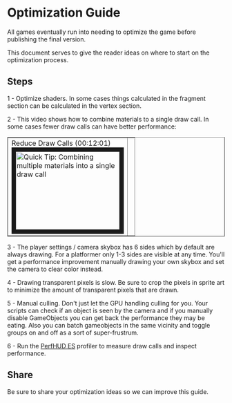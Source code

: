 # Optimization Guide #

All games eventually run into needing to optimize the game before publishing the final version.

This document serves to give the reader ideas on where to start on the optimization process.

## Steps ##

1 - Optimize shaders. In some cases things calculated in the fragment section can be calculated in the vertex section.

2 - This video shows how to combine materials to a single draw call. In some cases fewer draw calls can have better performance:

<table border=1>

 <tr>
 <td>Reduce Draw Calls (00:12:01)<br/>
<a href="http://www.youtube.com/watch?feature=player_embedded&v=O3dbE2t8lPQ" target="_blank">
<img src="http://img.youtube.com/vi/O3dbE2t8lPQ/0.jpg" alt="Quick Tip: Combining multiple materials into a single draw call " width="240" height="180" border="10" /></a>
 </td>
  <td></td>
 </tr>

</table>

3 - The player settings / camera skybox has 6 sides which by default are always drawing. For a platformer only 1-3 sides are visible at any time. You'll get a performance improvement manually drawing your own skybox and set the camera to clear color instead.

4 - Drawing transparent pixels is slow. Be sure to crop the pixels in sprite art to minimize the amount of transparent pixels that are drawn.

5 - Manual culling. Don't just let the GPU handling culling for you. Your scripts can check if an object is seen by the camera and if you manually disable GameObjects you can get back the performance they may be eating. Also you can batch gameobjects in the same vicinity and toggle groups on and off as a sort of super-frustrum.

6 - Run the [PerfHUD ES](http://error454.com/2013/11/14/profiling-ouya-tegra-3-games-using-nvidia-perfhud-es/) profiler to measure draw calls and inspect performance.

## Share ##

Be sure to share your optimization ideas so we can improve this guide.
